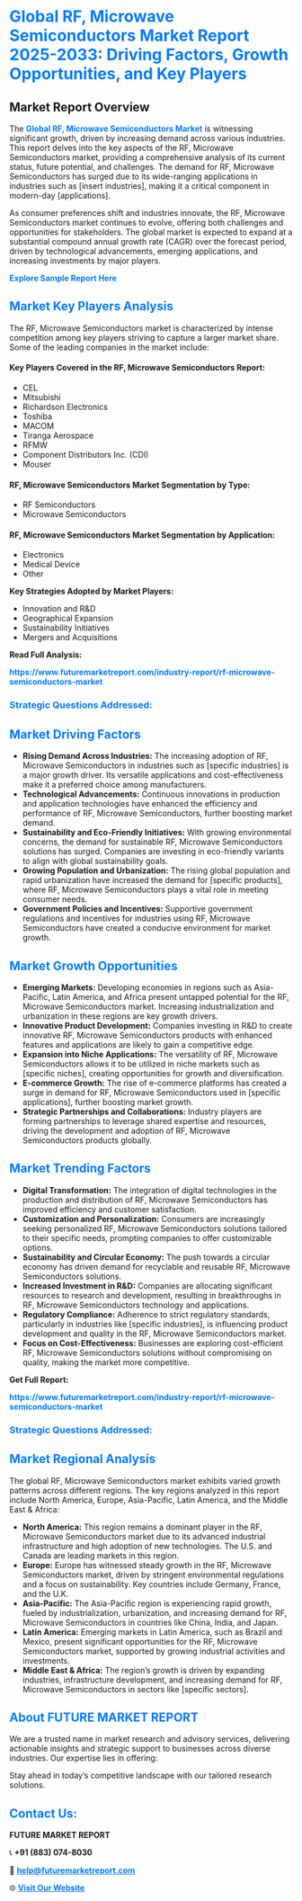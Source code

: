 <h1 style="color: #007BFF;">Global RF, Microwave Semiconductors Market Report 2025-2033: Driving Factors, Growth Opportunities, and Key Players</h1>

<section id="overview">
<h2>Market Report Overview</h2>
<p>The <a href="https://www.futuremarketreport.com/industry-report/rf-microwave-semiconductors-market" style="color: #007BFF; text-decoration: none;"><strong>Global RF, Microwave Semiconductors Market</strong></a> is witnessing significant growth, driven by increasing demand across various industries. This report delves into the key aspects of the RF, Microwave Semiconductors market, providing a comprehensive analysis of its current status, future potential, and challenges. The demand for RF, Microwave Semiconductors has surged due to its wide-ranging applications in industries such as [insert industries], making it a critical component in modern-day [applications].</p>
<p>As consumer preferences shift and industries innovate, the RF, Microwave Semiconductors market continues to evolve, offering both challenges and opportunities for stakeholders. The global market is expected to expand at a substantial compound annual growth rate (CAGR) over the forecast period, driven by technological advancements, emerging applications, and increasing investments by major players.</p>
</section>

<section id="overview">
<p><a href="https://www.futuremarketreport.com/request-sample/reportId=76239" style="color: #007BFF; text-decoration: none;"><strong>Explore Sample Report Here</strong></a></p>
</section>

<section id="key-players">
<h2 style="color: #007BFF;">Market Key Players Analysis</h2>
<p>The RF, Microwave Semiconductors market is characterized by intense competition among key players striving to capture a larger market share. Some of the leading companies in the market include:</p>
<h4>Key Players Covered in the RF, Microwave Semiconductors Report:</h4>
<ul><li>CEL</li><li>Mitsubishi</li><li>Richardson Electronics</li><li>Toshiba</li><li>MACOM</li><li>Tiranga Aerospace</li><li>RFMW</li><li>Component Distributors Inc. (CDI)</li><li>Mouser</li></ul>
<h4>RF, Microwave Semiconductors Market Segmentation by Type:</h4>
<ul><li>RF Semiconductors</li><li>Microwave Semiconductors</li></ul>

<h4>RF, Microwave Semiconductors Market Segmentation by Application:</h4>
<ul><li>Electronics</li><li>Medical Device</li><li>Other</li></ul>
<p><strong>Key Strategies Adopted by Market Players:</strong></p>
<ul>
<li>Innovation and R&D</li>
<li>Geographical Expansion</li>
<li>Sustainability Initiatives</li>
<li>Mergers and Acquisitions</li>
</ul>
</section>

<section>
<p><strong>Read Full Analysis: </strong></p><a href="https://www.futuremarketreport.com/industry-report/rf-microwave-semiconductors-market" style="color: #007BFF; text-decoration: none;"><strong>https://www.futuremarketreport.com/industry-report/rf-microwave-semiconductors-market</strong></a>
<h3 style="color: #007BFF;">Strategic Questions Addressed:</h3>
</section>

<section id="driving-factors">
<h2 style="color: #007BFF;">Market Driving Factors</h2>
<ul>
<li><strong>Rising Demand Across Industries:</strong> The increasing adoption of RF, Microwave Semiconductors in industries such as [specific industries] is a major growth driver. Its versatile applications and cost-effectiveness make it a preferred choice among manufacturers.</li>
<li><strong>Technological Advancements:</strong> Continuous innovations in production and application technologies have enhanced the efficiency and performance of RF, Microwave Semiconductors, further boosting market demand.</li>
<li><strong>Sustainability and Eco-Friendly Initiatives:</strong> With growing environmental concerns, the demand for sustainable RF, Microwave Semiconductors solutions has surged. Companies are investing in eco-friendly variants to align with global sustainability goals.</li>
<li><strong>Growing Population and Urbanization:</strong> The rising global population and rapid urbanization have increased the demand for [specific products], where RF, Microwave Semiconductors plays a vital role in meeting consumer needs.</li>
<li><strong>Government Policies and Incentives:</strong> Supportive government regulations and incentives for industries using RF, Microwave Semiconductors have created a conducive environment for market growth.</li>
</ul>
</section>

<section id="growth-opportunities">
<h2 style="color: #007BFF;">Market Growth Opportunities</h2>
<ul>
<li><strong>Emerging Markets:</strong> Developing economies in regions such as Asia-Pacific, Latin America, and Africa present untapped potential for the RF, Microwave Semiconductors market. Increasing industrialization and urbanization in these regions are key growth drivers.</li>
<li><strong>Innovative Product Development:</strong> Companies investing in R&D to create innovative RF, Microwave Semiconductors products with enhanced features and applications are likely to gain a competitive edge.</li>
<li><strong>Expansion into Niche Applications:</strong> The versatility of RF, Microwave Semiconductors allows it to be utilized in niche markets such as [specific niches], creating opportunities for growth and diversification.</li>
<li><strong>E-commerce Growth:</strong> The rise of e-commerce platforms has created a surge in demand for RF, Microwave Semiconductors used in [specific applications], further boosting market growth.</li>
<li><strong>Strategic Partnerships and Collaborations:</strong> Industry players are forming partnerships to leverage shared expertise and resources, driving the development and adoption of RF, Microwave Semiconductors products globally.</li>
</ul>
</section>

<section id="trending-factors">
<h2 style="color: #007BFF;">Market Trending Factors</h2>
<ul>
<li><strong>Digital Transformation:</strong> The integration of digital technologies in the production and distribution of RF, Microwave Semiconductors has improved efficiency and customer satisfaction.</li>
<li><strong>Customization and Personalization:</strong> Consumers are increasingly seeking personalized RF, Microwave Semiconductors solutions tailored to their specific needs, prompting companies to offer customizable options.</li>
<li><strong>Sustainability and Circular Economy:</strong> The push towards a circular economy has driven demand for recyclable and reusable RF, Microwave Semiconductors solutions.</li>
<li><strong>Increased Investment in R&D:</strong> Companies are allocating significant resources to research and development, resulting in breakthroughs in RF, Microwave Semiconductors technology and applications.</li>
<li><strong>Regulatory Compliance:</strong> Adherence to strict regulatory standards, particularly in industries like [specific industries], is influencing product development and quality in the RF, Microwave Semiconductors market.</li>
<li><strong>Focus on Cost-Effectiveness:</strong> Businesses are exploring cost-efficient RF, Microwave Semiconductors solutions without compromising on quality, making the market more competitive.</li>
</ul>
</section>

<section>
<p><strong>Get Full Report: </strong></p><a href="https://www.futuremarketreport.com/industry-report/rf-microwave-semiconductors-market" style="color: #007BFF; text-decoration: none;"><strong>https://www.futuremarketreport.com/industry-report/rf-microwave-semiconductors-market</strong></a>
<h3 style="color: #007BFF;">Strategic Questions Addressed:</h3>
</section>


<section id="regional-analysis">
<h2 style="color: #007BFF;">Market Regional Analysis</h2>
<p>The global RF, Microwave Semiconductors market exhibits varied growth patterns across different regions. The key regions analyzed in this report include North America, Europe, Asia-Pacific, Latin America, and the Middle East & Africa:</p>
<ul>
<li><strong>North America:</strong> This region remains a dominant player in the RF, Microwave Semiconductors market due to its advanced industrial infrastructure and high adoption of new technologies. The U.S. and Canada are leading markets in this region.</li>
<li><strong>Europe:</strong> Europe has witnessed steady growth in the RF, Microwave Semiconductors market, driven by stringent environmental regulations and a focus on sustainability. Key countries include Germany, France, and the U.K.</li>
<li><strong>Asia-Pacific:</strong> The Asia-Pacific region is experiencing rapid growth, fueled by industrialization, urbanization, and increasing demand for RF, Microwave Semiconductors in countries like China, India, and Japan.</li>
<li><strong>Latin America:</strong> Emerging markets in Latin America, such as Brazil and Mexico, present significant opportunities for the RF, Microwave Semiconductors market, supported by growing industrial activities and investments.</li>
<li><strong>Middle East & Africa:</strong> The region’s growth is driven by expanding industries, infrastructure development, and increasing demand for RF, Microwave Semiconductors in sectors like [specific sectors].</li>
</ul>
</section>

<footer>
<h2 style="color: #007BFF;">About FUTURE MARKET REPORT</h2>
<p>We are a trusted name in market research and advisory services, delivering actionable insights and strategic support to businesses across diverse industries. Our expertise lies in offering:</p>

<p>Stay ahead in today’s competitive landscape with our tailored research solutions.</p>

<h2 style="color: #007BFF;">Contact Us:</h2>
<p><strong>FUTURE MARKET REPORT</strong></p>
<p>📞 <strong>+91 (883) 074-8030</strong></p>
<p>📧 <strong><a href="mailto:help@futuremarketreport.com" style="color: #007BFF;">help@futuremarketreport.com</a></strong></p>
<p>🌐 <strong><a href="https://www.futuremarketreport.com/" style="color: #007BFF;">Visit Our Website</a></strong></p>
</footer>